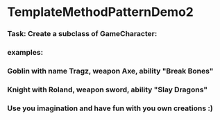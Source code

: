 # TemplateMethodPatternDemo2

### Task: Create a subclass of GameCharacter:

### examples:

### Goblin with name Tragz, weapon Axe, ability "Break Bones"
### Knight with Roland, weapon sword, ability "Slay Dragons"

### Use you imagination and have fun with you own creations :) 
